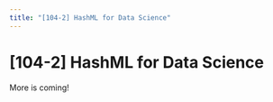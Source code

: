 ```yaml
---
title: "[104-2] HashML for Data Science"
---
```


# [104-2] HashML for Data Science

More is coming!